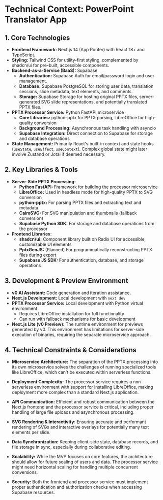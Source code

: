 # Technical Context: PowerPoint Translator App

## 1. Core Technologies
- **Frontend Framework:** Next.js 14 (App Router) with React 18+ and TypeScript.
- **Styling:** Tailwind CSS for utility-first styling, complemented by shadcn/ui for pre-built, accessible components.
- **Backend-as-a-Service (BaaS):** Supabase
    - **Authentication:** Supabase Auth for email/password login and user management.
    - **Database:** Supabase PostgreSQL for storing user data, translation sessions, slide metadata, text elements, and comments.
    - **Storage:** Supabase Storage for hosting original PPTX files, server-generated SVG slide representations, and potentially translated PPTX files.
- **PPTX Processor Service:** Python FastAPI microservice
    - **Core Libraries:** python-pptx for PPTX parsing, LibreOffice for high-quality conversion
    - **Background Processing:** Asynchronous task handling with asyncio
    - **Supabase Integration:** Direct connection to Supabase for storage and database operations
- **State Management:** Primarily React's built-in context and state hooks (`useState`, `useEffect`, `useContext`). Complex global state might later involve Zustand or Jotai if deemed necessary.

## 2. Key Libraries & Tools
- **Server-Side PPTX Processing:**
    - **Python FastAPI:** Framework for building the processor microservice
    - **LibreOffice:** Used in headless mode for high-quality PPTX to SVG conversion
    - **python-pptx:** For parsing PPTX files and extracting text and metadata
    - **CairoSVG:** For SVG manipulation and thumbnails (fallback conversion)
    - **Supabase Python SDK:** For storage and database operations from the processor
- **Frontend Libraries:**
    - **shadcn/ui:** Component library built on Radix UI for accessible, customizable UI elements
    - **PptxGenJS:** (Planned) For programmatically reconstructing PPTX files during export
    - **Supabase JS SDK:** For authentication, database, and storage operations

## 3. Development & Preview Environment
- **v0 AI Assistant:** Code generation and iteration assistance.
- **Next.js Development:** Local development with `next dev`
- **PPTX Processor Service:** Local development with Python virtual environment
    - Requires LibreOffice installation for full functionality
    - Can run with fallback mechanisms for basic development
- **Next.js Lite (v0 Preview):** The runtime environment for previews generated by v0. This environment has limitations for server-side execution of binaries, requiring the separate microservice approach.

## 4. Technical Constraints & Considerations
- **Microservice Architecture:** The separation of the PPTX processing into its own microservice solves the challenges of running specialized tools like LibreOffice, which can't be executed within serverless functions.

- **Deployment Complexity:** The processor service requires a non-serverless environment with support for installing LibreOffice, making deployment more complex than a standard Next.js application.

- **API Communication:** Efficient and robust communication between the Next.js frontend and the processor service is critical, including proper handling of large file uploads and asynchronous processing.

- **SVG Rendering & Interactivity:** Ensuring accurate and performant rendering of SVGs and interactive overlays for potentially many text elements per slide.

- **Data Synchronization:** Keeping client-side state, database records, and file storage in sync, especially during collaborative editing.

- **Scalability:** While the MVP focuses on core features, the architecture should allow for future scaling of users and data. The processor service might need horizontal scaling for handling multiple concurrent conversions.

- **Security:** Both the frontend and processor service must implement proper authentication and authorization checks when accessing Supabase resources.
